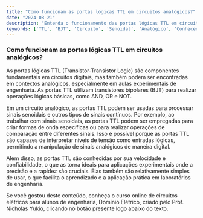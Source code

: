 ```yaml
---
title: "Como funcionam as portas lógicas TTL em circuitos analógicos?"
date: "2024-08-21"
description: "Entenda o funcionamento das portas lógicas TTL em circuitos analógicos e sua aplicação em aulas experimentais."
keywords: ['TTL', 'BJT', 'Circuito', 'Senoidal', 'Analógico', 'Conhecendo', 'porta']
---
```


### Como funcionam as portas lógicas TTL em circuitos analógicos?

As portas lógicas TTL (Transistor-Transistor Logic) são componentes fundamentais em circuitos digitais, mas também podem ser encontradas em contextos analógicos, especialmente em aulas experimentais de engenharia. As portas TTL utilizam transistores bipolares (BJT) para realizar operações lógicas básicas, como AND, OR e NOT.

Em um circuito analógico, as portas TTL podem ser usadas para processar sinais senoidais e outros tipos de sinais contínuos. Por exemplo, ao trabalhar com sinais senoidais, as portas TTL podem ser empregadas para criar formas de onda específicas ou para realizar operações de comparação entre diferentes sinais. Isso é possível porque as portas TTL são capazes de interpretar níveis de tensão como entradas lógicas, permitindo a manipulação de sinais analógicos de maneira digital.

Além disso, as portas TTL são conhecidas por sua velocidade e confiabilidade, o que as torna ideais para aplicações experimentais onde a precisão e a rapidez são cruciais. Elas também são relativamente simples de usar, o que facilita o aprendizado e a aplicação prática em laboratórios de engenharia.

Se você gostou deste conteúdo, conheça o curso online de circuitos elétricos para alunos de engenharia, Domínio Elétrico, criado pelo Prof. Nicholas Yukio, clicando no botão presente logo abaixo do texto.